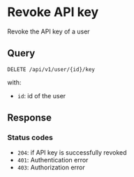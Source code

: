 # Revoke API key

Revoke the API key of a user

## Query

```plain
DELETE /api/v1/user/{id}/key
```

with:

- `id`: id of the user

##  Response 

### Status codes

- `204`: if API key is successfully revoked
- `401`: Authentication error
- `403`: Authorization error